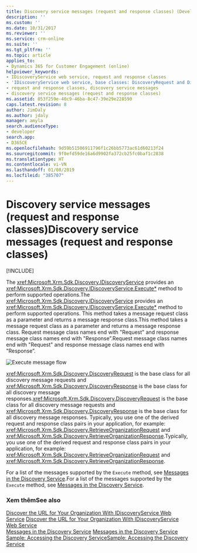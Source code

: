 ```yaml
---
title: Discovery service messages (request and response classes) (Developer Guide for Dynamics 365 for Customer Engagement)| MicrosoftDocs
description: ''
ms.custom: ''
ms.date: 10/31/2017
ms.reviewer: ''
ms.service: crm-online
ms.suite: ''
ms.tgt_pltfrm: ''
ms.topic: article
applies_to:
- Dynamics 365 for Customer Engagement (online)
helpviewer_keywords:
- IDiscoveryService web service, request and response classes
- 'IDiscoveryService web service, base classes: DiscoveryRequest and DiscoveryResponse'
- request and response classes, discovery service messages
- discovery service messages (request and response classes)
ms.assetid: 053f259e-40c9-46ba-8c47-39e29e228590
caps.latest.revision: 8
author: JimDaly
ms.author: jdaly
manager: amyla
search.audienceType:
- developer
search.app:
- D365CE
ms.openlocfilehash: 9d59b51506911796f1c26bb5773ac61d60213f24
ms.sourcegitcommit: 9f0efd59de16a6d9902fa372cb25fc0baf1c2838
ms.translationtype: HT
ms.contentlocale: vi-VN
ms.lasthandoff: 01/08/2019
ms.locfileid: "385707"
---
```

# <a name="discovery-service-messages-request-and-response-classes"></a><span data-ttu-id="b4acf-102">Discovery service messages (request and response classes)</span><span class="sxs-lookup"><span data-stu-id="b4acf-102">Discovery service messages (request and response classes)</span></span>

[!INCLUDE[](../../includes/cc_applies_to_update_9_0_0.md)]

<span data-ttu-id="b4acf-103">The <xref:Microsoft.Xrm.Sdk.Discovery.IDiscoveryService> provides an <xref:Microsoft.Xrm.Sdk.Discovery.IDiscoveryService.Execute*> method to perform supported operations.</span><span class="sxs-lookup"><span data-stu-id="b4acf-103">The <xref:Microsoft.Xrm.Sdk.Discovery.IDiscoveryService> provides an <xref:Microsoft.Xrm.Sdk.Discovery.IDiscoveryService.Execute*> method to perform supported operations.</span></span> <span data-ttu-id="b4acf-104">This method takes a message request class as a parameter and returns a message response class.</span><span class="sxs-lookup"><span data-stu-id="b4acf-104">This method takes a message request class as a parameter and returns a message response class.</span></span> <span data-ttu-id="b4acf-105">Request message class names end with "Request" and response message class names end with "Response”.</span><span class="sxs-lookup"><span data-stu-id="b4acf-105">Request message class names end with "Request" and response message class names end with "Response”.</span></span>  
  
 ![Execute message flow](../media/crm-v5s-executemessage.png)  
  
 <span data-ttu-id="b4acf-107"><xref:Microsoft.Xrm.Sdk.Discovery.DiscoveryRequest> is the base class for all discovery message requests and <xref:Microsoft.Xrm.Sdk.Discovery.DiscoveryResponse> is the base class for all discovery message responses.</span><span class="sxs-lookup"><span data-stu-id="b4acf-107"><xref:Microsoft.Xrm.Sdk.Discovery.DiscoveryRequest> is the base class for all discovery message requests and <xref:Microsoft.Xrm.Sdk.Discovery.DiscoveryResponse> is the base class for all discovery message responses.</span></span> <span data-ttu-id="b4acf-108">Typically, you use one of the derived request and response class pairs in your application, for example: <xref:Microsoft.Xrm.Sdk.Discovery.RetrieveOrganizationRequest> and  <xref:Microsoft.Xrm.Sdk.Discovery.RetrieveOrganizationResponse>.</span><span class="sxs-lookup"><span data-stu-id="b4acf-108">Typically, you use one of the derived request and response class pairs in your application, for example: <xref:Microsoft.Xrm.Sdk.Discovery.RetrieveOrganizationRequest> and  <xref:Microsoft.Xrm.Sdk.Discovery.RetrieveOrganizationResponse>.</span></span>  
  
 <span data-ttu-id="b4acf-109">For a list of the messages supported by the `Execute` method, see [Messages in the Discovery Service](messages-discovery-service.md).</span><span class="sxs-lookup"><span data-stu-id="b4acf-109">For a list of the messages supported by the `Execute` method, see [Messages in the Discovery Service](messages-discovery-service.md).</span></span>  
  
### <a name="see-also"></a><span data-ttu-id="b4acf-110">Xem thêm</span><span class="sxs-lookup"><span data-stu-id="b4acf-110">See also</span></span>  
 <span data-ttu-id="b4acf-111">[Discover the URL for Your Organization With IDiscoveryService Web Service](discover-url-organization-organization-service.md) </span><span class="sxs-lookup"><span data-stu-id="b4acf-111">[Discover the URL for Your Organization With IDiscoveryService Web Service](discover-url-organization-organization-service.md) </span></span>  
 <span data-ttu-id="b4acf-112">[Messages in the Discovery Service](messages-discovery-service.md) </span><span class="sxs-lookup"><span data-stu-id="b4acf-112">[Messages in the Discovery Service](messages-discovery-service.md) </span></span>  
 [<span data-ttu-id="b4acf-113">Sample: Accessing the Discovery Service</span><span class="sxs-lookup"><span data-stu-id="b4acf-113">Sample: Accessing the Discovery Service</span></span>](sample-access-discovery-service.md)
